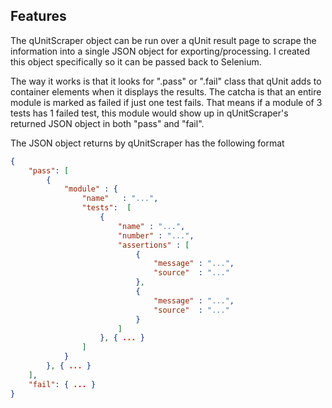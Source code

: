 ## Features

The qUnitScraper object can be run over a qUnit result page to scrape the information into a single JSON object for exporting/processing. I created this object specifically so it can be passed back to Selenium.

The way it works is that it looks for ".pass" or ".fail" class that qUnit adds to container elements when it displays the results. The catcha is that an entire module is marked as failed if just one test fails. That means if a module of 3 tests has 1 failed test, this module would show up in qUnitScraper's returned JSON object in both "pass" and "fail".

The JSON object returns by qUnitScraper has the following format
```JSON
{
	"pass": [
		{
			"module" : {
				"name"   : "...",
				"tests":  [
					{
						"name" : "...",
						"number" : "...",
						"assertions" : [
							{
								"message" : "...",
								"source"  : "..."
							},
							{
								"message" : "...",
								"source"  : "..."
							}
						]
					}, { ... }
				]
			}
		}, { ... }
	],
	"fail": { ... }
}
```